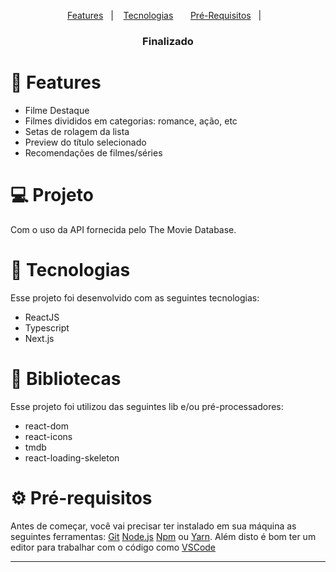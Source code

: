 
<p align="center">
  <a href="#-features">Features</a>&nbsp;&nbsp;&nbsp;|&nbsp;&nbsp;&nbsp;
  <a href="#-tecnologias">Tecnologias</a>&nbsp;&nbsp;&nbsp;&nbsp;&nbsp;&nbsp;
  <a href="#-pré-requisitos">Pré-Requisitos</a>&nbsp;&nbsp;&nbsp;|&nbsp;&nbsp;&nbsp;
</p>

<h3 align="center"> 
      Finalizado  
</h3>

# 📎 Features 

- Filme Destaque
- Filmes divididos em categorias: romance, ação, etc
- Setas de rolagem da lista
- Preview do título selecionado
- Recomendações de filmes/séries

# 💻 Projeto

Com o uso da API fornecida pelo The Movie Database.

# 🚀 Tecnologias

Esse projeto foi desenvolvido com as seguintes tecnologias:

- ReactJS
- Typescript
- Next.js

# 📕 Bibliotecas

Esse projeto foi utilizou das seguintes lib e/ou pré-processadores:

- react-dom
- react-icons
- tmdb
- react-loading-skeleton

# ⚙ Pré-requisitos

Antes de começar, você vai precisar ter instalado em sua máquina as seguintes ferramentas:
[Git](https://git-scm.com)
[Node.js](https://nodejs.org/en/)
[Npm](https://docs.npmjs.com/cli/v9/commands/npm-install) ou [Yarn](https://yarnpkg.com/). 
Além disto é bom ter um editor para trabalhar com o código como [VSCode](https://code.visualstudio.com/)

<hr/>
